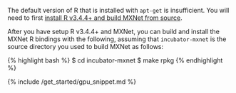 The default version of R that is installed with `apt-get` is insufficient. You will need
to first
[install R v3.4.4+ and build MXNet from
source](get_started/ubuntu_setup.html#install-the-mxnet-package-for-r).

After you have setup R v3.4.4+ and MXNet, you can build and install the MXNet R bindings
with the
following, assuming that `incubator-mxnet` is the source directory you used to build
MXNet as follows:

{% highlight bash %}
$ cd incubator-mxnet
$ make rpkg
{% endhighlight %}

{% include /get_started/gpu_snippet.md %}